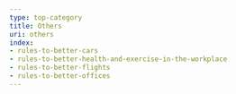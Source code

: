```yaml
---
type: top-category
title: Others
uri: others
index:
- rules-to-better-cars
- rules-to-better-health-and-exercise-in-the-workplace
- rules-to-better-flights
- rules-to-better-offices
---
```



